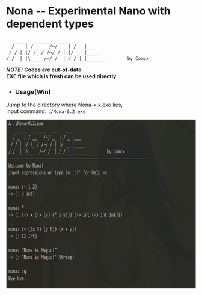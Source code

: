 # Nona -- Experimental Nano with dependent types

```
   _____  _______  ____   ___ 
  / _  | / __   /~/ _  | / _ |___
 / / | |/ /_ / /~/ / | |/ __ |_____
/_/  |_|\_____/~/_/  |_/_/ |_|_______        by Comcx 

```

***NOTE!***
**Codes are out-of-date**  
**EXE file which is fresh can be used directly**

- ### Usage(Win)

Jump to the directory where Nona-x.x.exe lies,  
input command: `./Nona-0.2.exe`

<img width="700" height="450" src="https://github.com/Comcx/Nona/blob/master/usage.jpg"/>


